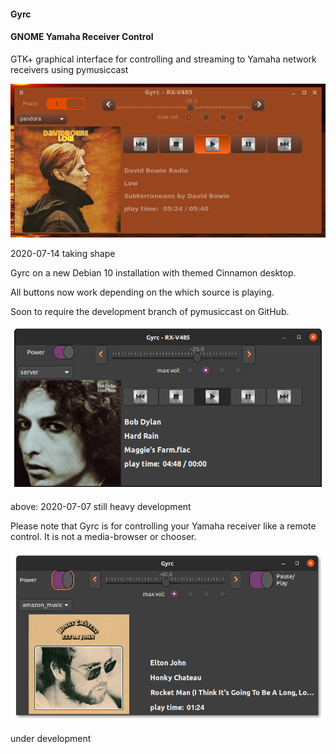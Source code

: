 #### Gyrc

#### GNOME Yamaha Receiver Control


GTK+ graphical interface for controlling and streaming to Yamaha network receivers using pymusiccast


![picture](images/gyrc-on-debian10-cinnamon-themed.png)

2020-07-14 taking shape

Gyrc on a new Debian 10 installation with themed Cinnamon desktop.

All buttons now work depending on the which source is playing.

Soon to require the development branch of pymusiccast on GitHub.


![picture](images/gyrc02.png)

above: 2020-07-07 still heavy development

Please note that Gyrc is for controlling your Yamaha receiver like a remote control.
It is not a media-browser or chooser.


![picture](images/gyrc01.png)

under development
